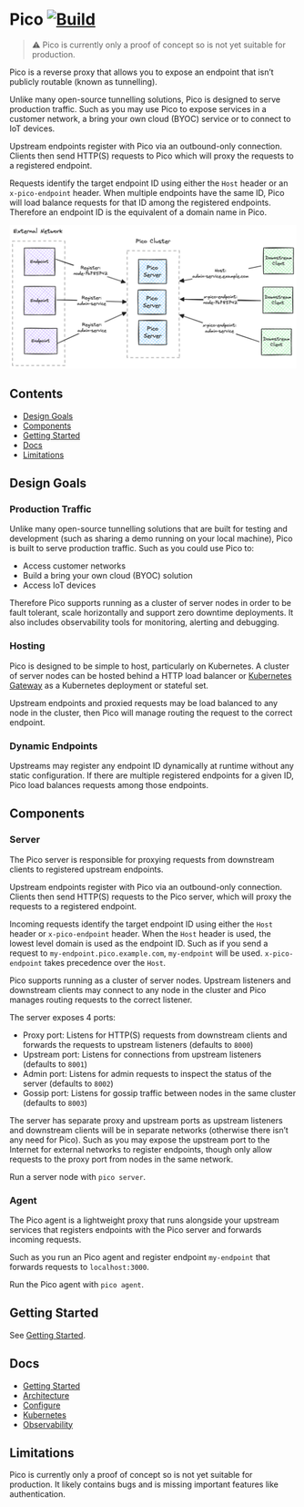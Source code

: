 # Pico [![Build](https://github.com/andydunstall/pico/actions/workflows/build.yaml/badge.svg)](https://github.com/andydunstall/pico/actions/workflows/build.yaml)

> :warning: Pico is currently only a proof of concept so is not yet suitable
for production.

Pico is a reverse proxy that allows you to expose an endpoint that isn’t
publicly routable (known as tunnelling).

Unlike many open-source tunnelling solutions, Pico is designed to serve
production traffic. Such as you may use Pico to expose services in a customer
network, a bring your own cloud (BYOC) service or to connect to IoT devices.

Upstream endpoints register with Pico via an outbound-only connection. Clients
then send HTTP(S) requests to Pico which will proxy the requests to a
registered endpoint.

Requests identify the target endpoint ID using either the `Host` header or an
`x-pico-endpoint` header. When multiple endpoints have the same ID, Pico will
load balance requests for that ID among the registered endpoints. Therefore an
endpoint ID is the equivalent of a domain name in Pico.

![overview](assets/images/overview.png)

## Contents

- [Design Goals](#design-goals)
- [Components](#components)
- [Getting Started](#getting-started)
- [Docs](#docs)
- [Limitations](#limitations)

## Design Goals

### Production Traffic
Unlike many open-source tunnelling solutions that are built for testing and
development (such as sharing a demo running on your local machine), Pico is
built to serve production traffic. Such as you could use Pico to:
* Access customer networks
* Build a bring your own cloud (BYOC) solution
* Access IoT devices

Therefore Pico supports running as a cluster of server nodes in order to be
fault tolerant, scale horizontally and support zero downtime deployments. It
also includes observability tools for monitoring, alerting and debugging.

### Hosting
Pico is designed to be simple to host, particularly on Kubernetes. A cluster of
server nodes can be hosted behind a HTTP load balancer or
[Kubernetes Gateway](https://kubernetes.io/docs/concepts/services-networking/gateway/)
as a Kubernetes deployment or stateful set.

Upstream endpoints and proxied requests may be load balanced to any node in the
cluster, then Pico will manage routing the request to the correct endpoint.

### Dynamic Endpoints
Upstreams may register any endpoint ID dynamically at runtime without any
static configuration. If there are multiple registered endpoints for a given
ID, Pico load balances requests among those endpoints.

## Components

### Server
The Pico server is responsible for proxying requests from downstream clients to
registered upstream endpoints.

Upstream endpoints register with Pico via an outbound-only connection. Clients
then send HTTP(S) requests to the Pico server, which will proxy the requests to
a registered endpoint.

Incoming requests identify the target endpoint ID using either the `Host`
header or `x-pico-endpoint` header. When the `Host` header is used, the lowest
level domain is used as the endpoint ID. Such as if you send a request to
`my-endpoint.pico.example.com`, `my-endpoint` will be used. `x-pico-endpoint`
takes precedence over the `Host`.

Pico supports running as a cluster of server nodes. Upstream listeners and
downstream clients may connect to any node in the cluster and Pico manages
routing requests to the correct listener.

The server exposes 4 ports:
* Proxy port: Listens for HTTP(S) requests from downstream clients and forwards
the requests to upstream listeners (defaults to `8000`)
* Upstream port: Listens for connections from upstream listeners (defaults to
`8001`)
* Admin port: Listens for admin requests to inspect the status of the server
(defaults to `8002`)
* Gossip port: Listens for gossip traffic between nodes in the same cluster
(defaults to `8003`)

The server has separate proxy and upstream ports as upstream listeners and
downstream clients will be in separate networks (otherwise there isn’t any need
for Pico). Such as you may expose the upstream port to the Internet for
external networks to register endpoints, though only allow requests to the
proxy port from nodes in the same network.

Run a server node with `pico server`.

### Agent
The Pico agent is a lightweight proxy that runs alongside your upstream
services that registers endpoints with the Pico server and forwards incoming
requests.

Such as you run an Pico agent and register endpoint `my-endpoint` that forwards
requests to `localhost:3000`.

Run the Pico agent with `pico agent`.

## Getting Started

See [Getting Started](./docs/getting-started.md).

## Docs

- [Getting Started](./docs/getting-started.md)
- [Architecture](./docs/architecture.md)
- [Configure](./docs/deploy/configure.md)
- [Kubernetes](./docs/deploy/kubernetes.md)
- [Observability](./docs/deploy/observability.md)

## Limitations

Pico is currently only a proof of concept so is not yet suitable for
production. It likely contains bugs and is missing important features like
authentication.
